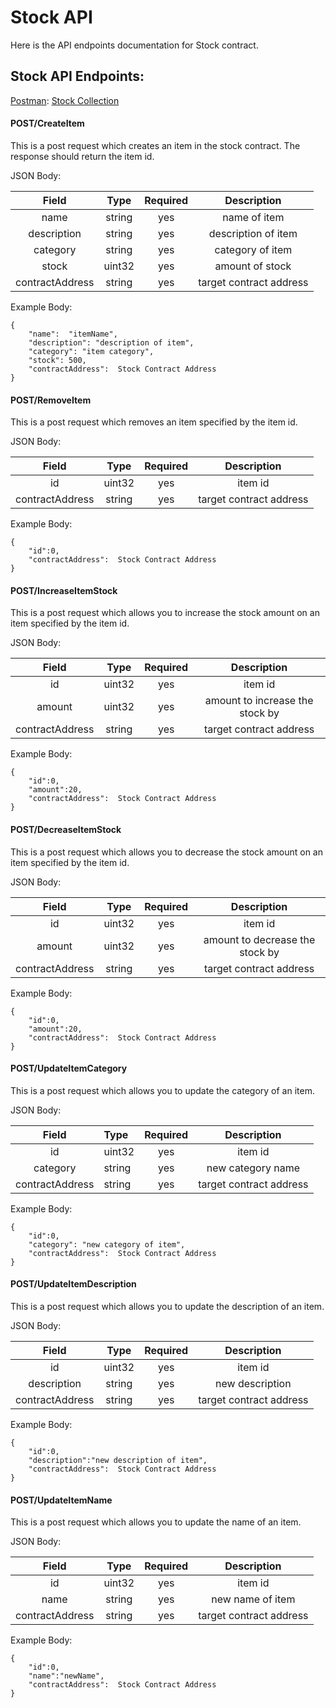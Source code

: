 ﻿# Stock API

Here is the API endpoints documentation for Stock contract.

## Stock API Endpoints:

[Postman](https://www.postman.com/): [Stock Collection](./Stock.postman_collection)

#### POST/CreateItem
This is a post request which creates an item in the stock contract. The response should return the item id.

JSON Body:  

|Field | Type     | Required | Description
|:-: | :-: | :-:|:-:
|   name  | string    | yes | name of item  |
|description |string  | yes | description of item
category | string      | yes | category of item
| stock |  uint32 | yes | amount of stock
| contractAddress | string | yes | target contract address

Example Body:

    {
        "name":  "itemName",
        "description": "description of item",
        "category": "item category",
        "stock": 500,
        "contractAddress":  Stock Contract Address
    }

#### POST/RemoveItem
This is a post request which removes an item specified by the item id.

JSON Body:  


|Field | Type     | Required       | Description
|:-: | :-: | :-:|:-:
|   id  | uint32    | yes | item id  |
| contractAddress | string | yes | target contract address

Example Body:

    {
        "id":0,
        "contractAddress":  Stock Contract Address
    }

#### POST/IncreaseItemStock
This is a post request which allows you to increase the stock amount on an item specified by the item id.

JSON Body:  


|Field | Type     | Required       | Description
|:-: | :-: | :-:|:-:
|   id  | uint32    | yes | item id |
|  amount  | uint32    | yes | amount to increase the stock by  |
| contractAddress | string | yes | target contract address

Example Body:

    {
        "id":0,
        "amount":20,
        "contractAddress":  Stock Contract Address
    }

#### POST/DecreaseItemStock
This is a post request which allows you to decrease the stock amount on an item specified by the item id.

JSON Body:  


|Field | Type     | Required       | Description
|:-: | :-: | :-:|:-:
|   id  | uint32    | yes | item id  |
|  amount  | uint32    | yes | amount to decrease the stock by  |
| contractAddress | string | yes | target contract address

Example Body:

    {
        "id":0,
        "amount":20,
        "contractAddress":  Stock Contract Address
    }

#### POST/UpdateItemCategory
This is a post request which allows you to update the category of an item.

JSON Body:  


|Field | Type     | Required       | Description
|:-: | :- | :-:|:-:
|   id  | uint32    | yes | item id  |
|  category  | string    | yes | new category name  |
| contractAddress | string | yes | target contract address

Example Body:

    {
        "id":0,
        "category": "new category of item",
        "contractAddress":  Stock Contract Address
    }

#### POST/UpdateItemDescription
This is a post request which allows you to update the description of an item.

JSON Body:  


|Field | Type     | Required       | Description
|:-: | :-: | :-:|:-:
|   id  | uint32    | yes | item id |
|  description  | string    | yes | new description  |
| contractAddress | string | yes | target contract address

Example Body:

    {
        "id":0,
        "description":"new description of item",
        "contractAddress":  Stock Contract Address
    }

#### POST/UpdateItemName
This is a post request which allows you to update the name of an item.

JSON Body:  


|Field | Type     | Required       | Description
|:-: | :-: | :-:|:-:
|   id  | uint32    | yes | item id  |
|  name  | string    | yes | new name of item  |
| contractAddress | string | yes | target contract address

Example Body:

    {
        "id":0,
        "name":"newName",
        "contractAddress":  Stock Contract Address
    }
